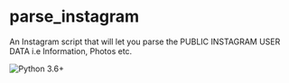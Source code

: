 # parse_instagram

An Instagram script that will let you parse the PUBLIC INSTAGRAM USER DATA i.e Information, Photos etc.

![Python 3.6+](https://img.shields.io/badge/Python-3.6+-3776ab.svg?maxAge=2592000)
